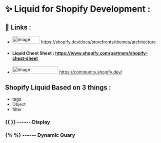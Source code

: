 # **✨ Liquid for Shopify Development :**
## 🔗 Links : 
- <img width="90" height="24" alt="image" src="https://github.com/user-attachments/assets/df50b557-3bdc-4015-8217-c878f9ac45a1" /> https://shopify.dev/docs/storefronts/themes/architecture
- #### Liquid Cheet Sheet : https://www.shopify.com/partners/shopify-cheat-sheet
- <img width="150" height="24" alt="image" src="https://github.com/user-attachments/assets/f2e30ba5-f1f5-4518-b971-aec4f28992ed" /> https://community.shopify.dev/

## Shopify Liquid Based on 3 things :
- tags
- Object
- filter

### {{ }} ------ Display
### {% %} ------ Dynamic Quary

